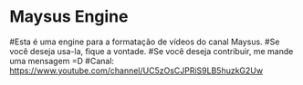 # Maysus Engine
#Esta é uma engine para a formatação de vídeos do canal Maysus.
#Se você deseja usa-la, fique a vontade.
#Se você deseja contribuir, me mande uma mensagem =D
#Canal: https://www.youtube.com/channel/UC5zOsCJPRiS9LB5huzkG2Uw
